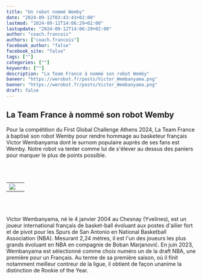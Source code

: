 ```yaml
---
title: "Un robot nommé Wemby"
date: "2024-09-12T03:43:43+02:00"
lastmod: "2024-09-12T14:06:29+02:00"
lastupdate: "2024-09-12T14:06:29+02:00"
author: "coach.francois"
authors: ["coach.francois"]
facebook_author: "false"
facebook_site: "false"
tags: [""]
categories: [""]
keywords: [""]
description: "La Team France à nommé son robot Wemby"
baneer: "https://werobot.fr/posts/Victor_Wembanyama.png"
banner: "https://werobot.fr/posts/Victor_Wembanyama.png"
draft: false
---
```

## La Team France à nommé son robot Wemby

Pour la compétition du First Global Challenge Athens 2024, La Team France à baptisé son robot Wemby pour rendre hommage au basketeur français Victor Wembanyama dont le surnom populaire auprès de ses fans est Wemby. Notre robot va tenter comme lui de s'élever au dessus des paniers pour marquer le plus de points possible.


<br><br>
<center>
    <table width="60%">
        <tr>
            <td align="right"><img src="https://werobot.fr/posts/wemby_robot.png"></td>
            <td align="left"><https://werobot.fr/posts/wemby_basketeur.png"></td>
	</tr>
    </table>
</center>
<br><br>

Victor Wembanyama, né le 4 janvier 2004 au Chesnay (Yvelines), est un joueur international français de basket-ball évoluant aux postes d'ailier fort et de pivot pour les Spurs de San Antonio en National Basketball Association (NBA). Mesurant 2,24 mètres, il est l'un des joueurs les plus grands évoluant en NBA en compagnie de Boban Marjanović. En juin 2023, Wembanyama est sélectionné comme choix numéro un de la draft NBA, une première pour un Français. Au terme de sa première saison, où il finit notamment meilleur contreur de la ligue, il obtient de façon unanime la distinction de Rookie of the Year.



